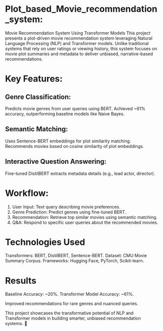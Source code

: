 # Plot_based_Movie_recommendation_system:
Movie Recommendation System Using Transformer Models
This project presents a plot-driven movie recommendation system leveraging Natural Language Processing (NLP) and Transformer models. Unlike traditional systems that rely on user ratings or viewing history, this system focuses on movie plot summaries and metadata to deliver unbiased, narrative-based recommendations.

# Key Features:

## Genre Classification:
Predicts movie genres from user queries using BERT.
Achieved ~61% accuracy, outperforming baseline models like Naive Bayes.

## Semantic Matching:
Uses Sentence-BERT embeddings for plot similarity matching.
Recommends movies based on cosine similarity of plot embeddings.

## Interactive Question Answering:
Fine-tuned DistilBERT extracts metadata details (e.g., lead actor, director).

# Workflow:
1. User Input: Text query describing movie preferences.
2. Genre Prediction: Predict genres using fine-tuned BERT.
3. Recommendation: Retrieve top similar movies using semantic matching.
4. Q&A: Respond to specific user queries about the recommended movies.

# Technologies Used
Transformers: BERT, DistilBERT, Sentence-BERT.
Dataset: CMU Movie Summary Corpus.
Frameworks: Hugging Face, PyTorch, Scikit-learn.

# Results
Baseline Accuracy: ~20%.
Transformer Model Accuracy: ~61%.

Improved recommendations for rare genres and nuanced queries.

This project showcases the transformative potential of NLP and Transformer models in building smarter, unbiased recommendation systems. 🚀



